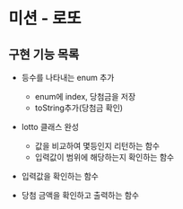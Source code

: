 # 미션 - 로또

## 구현 기능 목록

- 등수를 나타내는 enum 추가
  - enum에 index, 당첨금을 저장
  - toString추가(당첨금 확인)
- lotto 클래스 완성
  - 값을 비교하여 몇등인지 리턴하는 함수
  - 입력값이 범위에 해당하는지 확인하는 함수

- 입력값을 확인하는 함수
- 당첨 금액을 확인하고 출력하는 함수